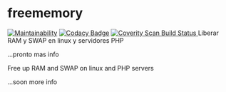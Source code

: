 # freememory
[![Maintainability](https://api.codeclimate.com/v1/badges/682c6f8779152e3d5895/maintainability)](https://codeclimate.com/github/carlosnewmusic/freememory/maintainability)
[![Codacy Badge](https://api.codacy.com/project/badge/Grade/3827b1b2b4714c818f345ce53b36874c)](https://www.codacy.com/app/carlosnewmusic/freememory?utm_source=github.com&amp;utm_medium=referral&amp;utm_content=carlosnewmusic/freememory&amp;utm_campaign=Badge_Grade)
<a href="https://scan.coverity.com/projects/carlosnewmusic-freememory">
  <img alt="Coverity Scan Build Status"
       src="https://scan.coverity.com/projects/21072/badge.svg"/>
</a>
Liberar RAM y SWAP en linux y servidores PHP

...pronto mas info

Free up RAM and SWAP on linux and PHP servers

...soon more info

